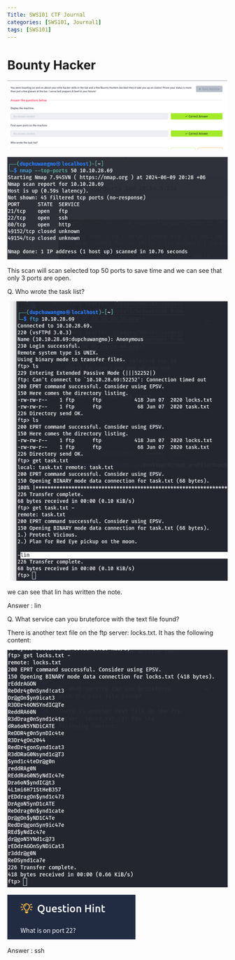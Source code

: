 ```yaml
---
Title: SWS101 CTF Journal
categories: [SWS101, Journal1]
tags: [SWS101]
---
```


# Bounty Hacker

![alt text](<../images/SWS101-images/CTF Journals/Journal1/Screenshot from 2024-06-09 20-20-55.png>)

![alt text](<../images/SWS101-images/CTF Journals/Journal1/Screenshot from 2024-06-09 20-29-04.png>)

This scan will scan selected top 50 ports to save time and we can see that only 3 ports are open.


Q. Who wrote the task list? 

![alt text](<../images/SWS101-images/CTF Journals/Journal1/Screenshot from 2024-06-09 22-27-13.png>)

we can see that lin has written the note. 

Answer : lin

Q. What service can you bruteforce with the text file found?

There is another text file on the ftp server: locks.txt. It has the following content:

![alt text](<../images/SWS101-images/CTF Journals/Journal1/Screenshot from 2024-06-09 22-31-25.png>)

![alt text](<../images/SWS101-images/CTF Journals/Journal1/Screenshot from 2024-06-09 22-34-14.png>)

Answer : ssh
